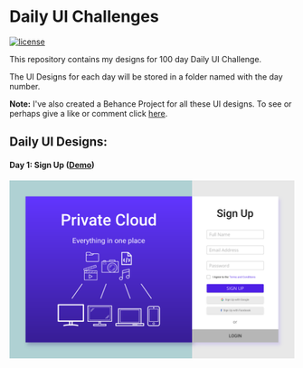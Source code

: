 # Daily UI Challenges

[![license](https://img.shields.io/github/license/mashape/apistatus.svg?style=flat-square)]()

This repository contains my designs for 100 day Daily UI Challenge.

The UI Designs for each day will be stored in a folder named with the day number.

**Note:** I've also created a Behance Project for all these UI designs. To see or perhaps give a like or comment click [here](https://www.behance.net/gallery/60518679/Daily-UI-Challenges).


## Daily UI Designs:

#### Day 1: Sign Up ([Demo](https://deshmukhmayur.github.io/daily-ui/day-001/index.html))

![Sign Up](day-001/design/Sign%20Up.png)